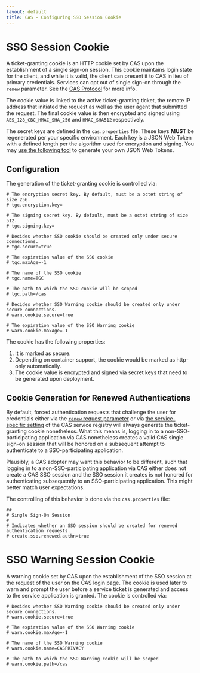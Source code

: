 ```yaml
---
layout: default
title: CAS - Configuring SSO Session Cookie
---
```


# SSO Session Cookie
A ticket-granting cookie is an HTTP cookie set by CAS upon the establishment of a single sign-on session. 
This cookie maintains login state for the client, and while it is valid, the client can present it to CAS in lieu of primary credentials. 
Services can opt out of single sign-on through the `renew` parameter. See the [CAS Protocol](../protocol/CAS-Protocol.html) for more info.

The cookie value is linked to the active ticket-granting ticket, the remote IP address that initiated the request
as well as the user agent that submitted the request. The final cookie value is then encrypted and signed
using `AES_128_CBC_HMAC_SHA_256` and `HMAC_SHA512` respectively.

The secret keys are defined in the `cas.properties` file. These keys **MUST** be regenerated per your specific environment. Each key
is a JSON Web Token with a defined length per the algorithm used for encryption and signing.
You may [use the following tool](https://github.com/mitreid-connect/json-web-key-generator)
to generate your own JSON Web Tokens.

## Configuration

The generation of the ticket-granting cookie is controlled via:

```properties
# The encryption secret key. By default, must be a octet string of size 256.
# tgc.encryption.key=

# The signing secret key. By default, must be a octet string of size 512.
# tgc.signing.key=

# Decides whether SSO cookie should be created only under secure connections.
# tgc.secure=true

# The expiration value of the SSO cookie
# tgc.maxAge=-1

# The name of the SSO cookie
# tgc.name=TGC

# The path to which the SSO cookie will be scoped
# tgc.path=/cas

# Decides whether SSO Warning cookie should be created only under secure connections.
# warn.cookie.secure=true

# The expiration value of the SSO Warning cookie
# warn.cookie.maxAge=-1
```

The cookie has the following properties:

1. It is marked as secure.
2. Depending on container support, the cookie would be marked as http-only automatically.
3. The cookie value is encrypted and signed via secret keys that need to be generated upon deployment.

## Cookie Generation for Renewed Authentications

By default, forced authentication requests that challenge the user for credentials
either via the [`renew` request parameter](../protocol/CAS-Protocol.html)
or via [the service-specific setting](Service-Management.html) of
the CAS service registry will always generate the ticket-granting cookie
nonetheless. What this means is, logging in to a non-SSO-participating application
via CAS nonetheless creates a valid CAS single sign-on session that will be honored on a
subsequent attempt to authenticate to a SSO-participating application.

Plausibly, a CAS adopter may want this behavior to be different, such that logging in to a non-SSO-participating application
via CAS either does not create a CAS SSO session and the SSO session it creates is not honored for authenticating subsequently
to an SSO-participating application. This might better match user expectations.

The controlling of this behavior is done via the `cas.properties` file:

```properties
##
# Single Sign-On Session
#
# Indicates whether an SSO session should be created for renewed authentication requests.
# create.sso.renewed.authn=true

```

# SSO Warning Session Cookie
A warning cookie set by CAS upon the establishment of the SSO session at the request of the user on the CAS login page. The cookie is used later to warn and prompt
the user before a service ticket is generated and access to the service application is granted.
The cookie is controlled via:

```properties
# Decides whether SSO Warning cookie should be created only under secure connections.
# warn.cookie.secure=true

# The expiration value of the SSO Warning cookie
# warn.cookie.maxAge=-1

# The name of the SSO Warning cookie
# warn.cookie.name=CASPRIVACY

# The path to which the SSO Warning cookie will be scoped
# warn.cookie.path=/cas

```
